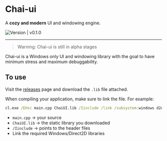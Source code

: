 # Chai-ui
A **cozy and modern** UI and windowing engine.

![Version | v0.1.0][ver]

 ---
 > Warning: Chai-ui is still in alpha stages

Chai-ui is a Windows only UI and windowing library with the goal to have minimum stress and maximum debuggability.

## To use
Visit the [releases][releases] page and download the `.lib` file attached.

When compiling your application, make sure to link the file. For example:

```cmd
cl.exe /EHsc main.cpp ChaiUI.lib /Iinclude /link /subsystem:windows d2d1.lib dwrite.lib ole32.lib uuid.lib gdi32.lib user32.lib
````


- `main.cpp` → your source  
- `ChaiUI.lib` → the static library you downloaded  
- `/Iinclude` → points to the header files  
- Link the required Windows/Direct2D libraries


[ver]: https://img.shields.io/badge/version-C0.1.R0-blue
[releases]: https://github.com/TazyFoundSoup/chai-ui/releases/latest

